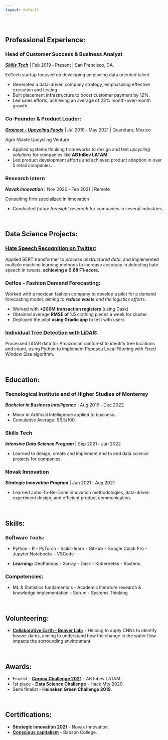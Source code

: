 ```yaml
---
layout: default
---
```


&nbsp;

## Professional Experience:

### Head of Customer Success & Business Analyst
[**_Skills Tech_**](https://www.skills.tech/for-companies) | Feb 2019 ‑ Present | San Francisco, CA. 

EdTech startup focused on developing an placing data oriented talent. 
* Generated a data-driven company strategy, emphasizing effective execution and testing.
* Built placement infrastructure to boost customer payment by 12%. 
* Led sales efforts, achieving an average of 23% month-over-month growth.

### Co-Founder & Product Leader:
[**_Grainest - Upcycling Foods_**](https://revistadigital.mx/emprendedor/consciencia-para-un-mundo-mejor/#part0) | Jul 2019 ‑ May 2021 | Querétaro, Mexico

Agro-Waste Upcycling Venture

* Applied systems thinking frameworks to design and test _upcycling solutions_ for companies like **AB InBev LATAM.**
* Led product development efforts and achieved product adoption in over 5 retail companies.


### Research Intern
**_Novak Innovation_** | Nov 2020 ‑ Feb 2021 | Remote

Consulting firm specialized in innovation
* Conducted _future foresight research_ for companies in several industries. 

&nbsp;

## Data Science Projects:

### **[Hate Speech Recognition on Twitter:](https://github.com/jvrapp/NLP-4-Hate-Speech-Recognition)**
Applied BERT transformer to _process unstructured data_, and implemented multiple machine learning methods to increase accuracy in detecting hate speech in tweets, **achieving a 0.68 F1-score.**

### **Delfos - Fashion Demand Forecasting:**
Worked with a mexican fashion company  to develop a pilot for a demand forecasting model, _aiming to **reduce waste** and the logistics efforts_. 
* Worked with **+200M transaction registers** (using Dask)
* Obtained average **RMSE of 1.5** clothing pieces a week for cluster. 
* Deployed the pilot **using Gradio app** to test with users

### **[Individual Tree Detection with LiDAR:](https://github.com/jvrapp/LiDAR_Individual_Tree_Detection)**

Processed LiDAR data for Amazonian rainforest to identify tree locations and count, using Python to implement Popescu Local Filtering with Fixed Window Size algorithm.

&nbsp;

## Education:

### Tecnological Institute and of Higher Studies of Monterrey
**_Bachelor in Business Intelligence_** | Aug 2019 ‑ Dec 2022
* Minor in Artificial Intelligence applied to business.
* Cumulative Average: 96.5/100

### Skills Tech
**_Intensive Data Science Program_** | Sep 2021 ‑ Jun 2022
* Learned to design, create and implement end to end data science projects for companies.

### Novak Innovation
**_Strategic Innovation Program_** | Jun 2021 ‑ Aug 2021
* Learned Jobs-To-Be-Done innovation methodologies, data-driven experiment design, and efficient product communication.

&nbsp;

## Skills:

### Software Tools:
- Python - R - PyTorch - Scikit-learn - GitHub - Google Colab Pro - Jupyter Notebooks - VSCode 

* **Learning:** GeoPandas - Xarray - Dask - Kubernetes - Rasterio

### Competencies:
- ML & Statistics fundamentals - Academic literature research & knowledge implementation - Scrum - Systems Thinking

&nbsp;
## Volunteering:
* [**Collaborative Earth - Beaver Lab:**](https://www.collaborative.earth/lab-beaver) - Helping to apply CNNs to identify beaver dams, aiming to understand how the change in the water flow impacts the sorrounding environment.

&nbsp;
## Awards:
* Finalist  - **[Corona Challenge 2021](https://elexpres.com/2015/nota.php?story_id=242257)** - AB Inbev LATAM.
* 1st place - **Data Science Challenge** - Hack Mty 2020. 
* Semi finalist - **Heineken Green Challenge 2019**.

&nbsp;
## Certifications:
* **Strategic innovation 2021** - Novak Innovation. 
* **[Conscious capitalism](https://courses.edx.org/certificates/b80ba81c88804251be8a76fc06883dc4)** - Babson College.
